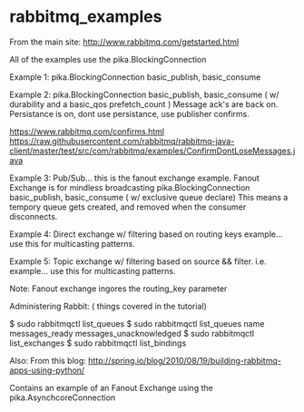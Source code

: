# rabbitmq_examples

From the main site:
http://www.rabbitmq.com/getstarted.html

All of the examples use the pika.BlockingConnection

Example 1: pika.BlockingConnection
           basic_publish, basic_consume

Example 2: pika.BlockingConnection
           basic_publish, basic_consume ( w/ durability and a basic_qos prefetch_count )
           Message ack's are back on.
           Persistance is on, dont use persistance, use publisher confirms.

https://www.rabbitmq.com/confirms.html  
https://raw.githubusercontent.com/rabbitmq/rabbitmq-java-client/master/test/src/com/rabbitmq/examples/ConfirmDontLoseMessages.java


Example 3: Pub/Sub... this is the fanout exchange example.
           Fanout Exchange is for mindless broadcasting
           pika.BlockingConnection
           basic_publish, basic_consume ( w/ exclusive queue declare) 
           This means a tempory queue gets created, and removed when the 
           consumer disconnects. 


Example 4: Direct exchange w/ filtering based on routing keys
           example... use this for multicasting patterns.


Example 5: Topic exchange w/ filtering based on source && filter.
           i.e. 
           example... use this for multicasting patterns.





Note: Fanout exchange ingores the routing_key parameter



Administering Rabbit: ( things covered in the tutorial)

$ sudo rabbitmqctl list_queues
$ sudo rabbitmqctl list_queues name messages_ready messages_unacknowledged
$ sudo rabbitmqctl list_exchanges
$ sudo rabbitmqctl list_bindings



Also: From this blog: 
http://spring.io/blog/2010/08/19/building-rabbitmq-apps-using-python/

Contains an example of an Fanout Exchange using the pika.AsynchcoreConnection

